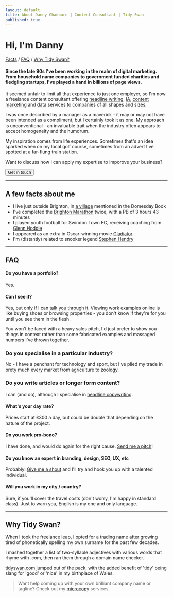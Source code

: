 ```yaml
---
layout: default
title: About Danny Chadburn | Content Consultant | Tidy Swan
published: true
---
```


# Hi, I'm Danny

<a href="#facts">Facts</a> / <a href="#faq">FAQ</a> / <a href="#why">Why Tidy Swan?</a>

#### Since the late 90s I've been working in the realm of digital marketing. From household name companies to government funded charities and fledgling startups, I've played a hand in billions of page views.

It seemed unfair to limit all that experience to just one employer, so I'm now a freelance content consultant offering [headline writing](/headline-copywriting), [IA](/content-structure), [content marketing](/creative-content-campaigns) and [data](/content-data-models) services to companies of all shapes and sizes.

I was once described by a manager as a maverick - it may or may not have been intended as a compliment, but I certainly took it as one. My approach is unconventional - an invaluable trait when the industry often appears to accept homogeneity and the humdrum.

My inspiration comes from life experiences. Sometimes that's an idea sparked when on my local golf course, sometimes from an advert I've spotted at a far-flung train station.

Want to discuss how I can apply my expertise to imporove your business?

<a href="/contact"><button class="button">Get in touch</button></a>

<a name="facts"></a>

---

## A few facts about me

- I live just outside Brighton, in [a village](https://www.wikiwand.com/en/Hurstpierpoint) mentioned in the Domesday Book
- I've completed the [Brighton Marathon](https://www.wikiwand.com/en/Brighton_Marathon) twice, with a PB of 3 hours 43 minutes
- I played youth football for Swindon Town FC, receiving coaching from [Glenn Hoddle](https://www.wikiwand.com/en/Glenn_Hoddle)
- I appeared as an extra in Oscar-winning movie [Gladiator](https://www.wikiwand.com/en/Gladiator_(2000_film))
- I'm (distantly) related to snooker legend [Stephen Hendry](https://www.wikiwand.com/en/Stephen_Hendry)

<a name="faq"></a>

---

## FAQ

#### Do you have a portfolio?
Yes.

#### Can I see it?
Yes, but only if I can [talk you through it](/contact). Viewing work examples online is like buying shoes or browsing properties - you don't know if they're for you until you see them in the flesh.

You won't be faced with a heavy sales pitch, I'd just prefer to show you things in context rather than some fabricated examples and massaged numbers I've thrown together.

### Do you specialise in a particular industry?
No - I have a penchant for technology and sport, but I've plied my trade in prety much every market from agriculture to zoology.

### Do you write articles or longer form content?
I can (and do), although I specialise in [headline copywriting](/headline-copywriting). 

#### What's your day rate?
Prices start at £300 a day, but could be double that depending on the nature of the project.

#### Do you work pro-bono?
I have done, and would do again for the right cause. [Send me a pitch](/contact)!

#### Do you know an expert in branding, design, SEO, UX, etc
Probably! [Give me a shout](/contact) and I'll try and hook you up with a talented individual.

#### Will you work in my city / country?
Sure, if you'll cover the travel costs (don't worry, I'm happy in standard class). Just to warn you, English is my one and only language.

---
<a name="why"></a>
## Why Tidy Swan?

When I took the freelance leap, I opted for a trading name after growing tired of phonetically spelling my own surname for the past few decades.

I mashed together a list of two-syllable adjectives with various words that rhyme with .com, then ran them through a domain name checker.

[tidyswan.com](/index) jumped out of the pack, with the added benefit of 'tidy' being slang for 'good' or 'nice' in my birthplace of Wales.

> Want help coming up with your own brilliant company name or tagline? Check out my [microcopy](/headline-copy) services.
